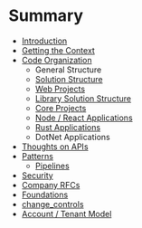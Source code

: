 # Summary

* [Introduction](README.md)
* [Getting the Context](getting_the_context.md)
* [Code Organization](chapter-1/SUMMARY.md)
   * General Structure
   * [Solution Structure](chapter-1/solution_structure.md)
   * [Web Projects](chapter-1/web_projects.md)
   * [Library Solution Structure](chapter-1/library_solution_structure.md)
   * [Core Projects](chapter-1/core_projects.md)
   * [Node / React Applications](chapter-1/node__react_applications.md)
   * [Rust Applications](chapter-1/rust_applications.md)
   * DotNet Applications
* [Thoughts on APIs](thoughts_on_apis.md)
* [Patterns](patterns.md)
   * [Pipelines](pipelines.md)
* [Security](security.md)
* [Company RFCs](company_rfcs.md)
* [Foundations](foundations.md)
* [change_controls](changecontrols.md)
* [Account / Tenant Model](account__tenant_model.md)

